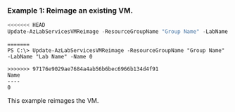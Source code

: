 ### Example 1: Reimage an existing VM.
```powershell
<<<<<<< HEAD
Update-AzLabServicesVMReimage -ResourceGroupName "Group Name" -LabName "Lab Name" -Name 0
```

```output
=======
PS C:\> Update-AzLabServicesVMReimage -ResourceGroupName "Group Name" -LabName "Lab Name" -Name 0

>>>>>>> 97176e9029ae7684a4ab56b6bec6966b134d4f91
Name
----
0
```

This example reimages the VM.
